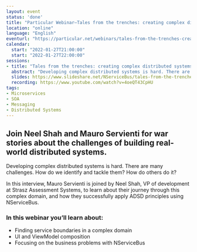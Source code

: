 ```yaml
---
layout: event
status: 'done'
title: "Particular Webinar—Tales from the trenches: creating complex distributed systems"
location: "online"
language: "English"
eventurl: "https://particular.net/webinars/tales-from-the-trenches-creating-complex-distributed-systems"
calendar:
  start: "2022-01-27T21:00:00"
  start: "2022-01-27T22:00:00"
sessions:
- title: "Tales from the trenches: creating complex distributed systems"
  abstract: "Developing complex distributed systems is hard. There are many challenges. How do we identify and tackle them? How do others do it? In this interview, Mauro Servienti is joined by Neel Shah, VP of development at Strasz Assessment Systems, to learn about their journey through this complex domain, and how they successfully apply ADSD principles using NServiceBus."
  slides: https://www.slideshare.net/NServiceBus/tales-from-the-trenches-creating-complex-distributed-systems
  recording: https://www.youtube.com/watch?v=4oeQT43CpHU
tags:
- Microservices
- SOA
- Messaging
- Distributed Systems
---
```


## Join Neel Shah and Mauro Servienti for war stories about the challenges of building real-world distributed systems.

Developing complex distributed systems is hard. There are many challenges. How do we identify and tackle them? How do others do it?

In this interview, Mauro Servienti is joined by Neel Shah, VP of development at Strasz Assessment Systems, to learn about their journey through this complex domain, and how they successfully apply ADSD principles using NServiceBus.

### In this webinar you’ll learn about:

- Finding service boundaries in a complex domain
- UI and ViewModel composition
- Focusing on the business problems with NServiceBus
